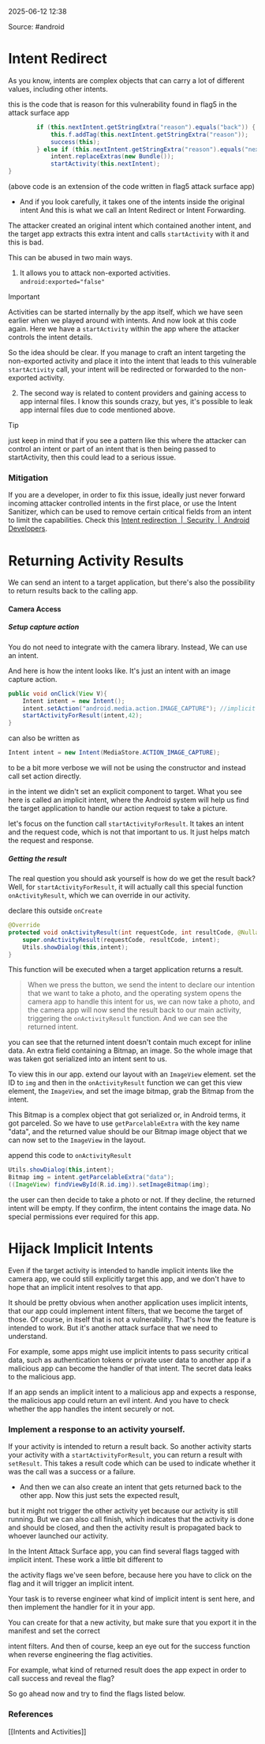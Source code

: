 
2025-06-12 12:38

Source: #android  
# Intent Redirect 

As you know, intents are complex objects that can carry a lot of different values, including other intents. 

this is the code that is reason for this vulnerability found in flag5 in the attack surface app 
```java
		if (this.nextIntent.getStringExtra("reason").equals("back")) {
		    this.f.addTag(this.nextIntent.getStringExtra("reason"));
		    success(this);
		} else if (this.nextIntent.getStringExtra("reason").equals("next")) { //a different condition that led to a `startActivity` call
		    intent.replaceExtras(new Bundle());
		    startActivity(this.nextIntent);
}
```
(above code is an extension of the code written in flag5 attack surface app)

- And if you look carefully, it takes one of the intents inside the original intent And this is what we call an Intent Redirect or Intent Forwarding.  

The attacker created an original intent which contained another intent, and the target app extracts this extra intent and calls `startActivity` with it and this is bad. 

This can be abused in two main ways. 

1. It allows you to attack non-exported activities.
	`android:exported="false"`

> [!important]
> 	Activities can be started internally by the app itself, which we have seen earlier when we played around with intents. And now look at this code again. Here we have a `startActivity` within the app where the attacker controls the intent details. 

So the idea should be clear. If you manage to craft an intent targeting the non-exported activity and place it into the intent that leads to this vulnerable `startActivity` call, your intent will be redirected or forwarded to the non-exported activity. 

2. The second way is related to content providers and gaining access to app internal files. I know this sounds crazy, but yes, it's possible to leak app internal files due to code mentioned above.

> [!tip]
> just keep in mind that if you see a pattern like this where the attacker can control an intent or part of an intent that is then being passed to startActivity, then this could lead to a serious issue.

### Mitigation 

If you are a developer, in order to fix this issue, ideally just never forward incoming attacker controlled intents in the first place, or use the Intent Sanitizer, which can be used to remove certain critical fields from an intent to limit the capabilities. Check this [Intent redirection  |  Security  |  Android Developers](https://developer.android.com/privacy-and-security/risks/intent-redirection).

# Returning Activity Results 

We can send an intent to a target application, but there's also the possibility to return results back to the calling app. 
#### Camera Access

##### Setup capture action

You do not need to integrate with the camera library. Instead, We can use an intent.

And here is how the intent looks like. It's just an intent with an image capture action.
```java
public void onClick(View V){
	Intent intent = new Intent(); 
	intent.setAction("android.media.action.IMAGE_CAPTURE"); //implicit intent 
	startActivityForResult(intent,42);
}
```

can also be written as 
```JAVA
Intent intent = new Intent(MediaStore.ACTION_IMAGE_CAPTURE);
```

to be a bit more verbose we will not be using the constructor and instead call set action directly. 

in the intent we didn't set an explicit component to target. What you see here is called an implicit intent, where the Android system will help us find the target application to handle our action request to take a picture.

let's focus on the function call `startActivityForResult`. It takes an intent and the request code, which is not that important to us. It just helps match the request and response.
##### Getting the result 

The real question you should ask yourself is how do we get the result back? Well, for `startActivityForResult`, it will actually call this special function `onActivityResult`, which we can override in our activity. 

declare this outside `onCreate`
```java
@Override
protected void onActivityResult(int requestCode, int resultCode, @Nullable Intent intent){
	super.onActivityResult(requestCode, resultCode, intent);
	Utils.showDialog(this,intent);
}
```

This function will be executed when a target application returns a result.

> When we press the button, we send the intent to declare our intention that we want to take a photo, and the operating system opens the camera app to handle this intent for us, we can now take a photo, and the camera app will now send the result back to our main activity, triggering the `onActivityResult` function. And we can see the returned intent. 

you can see that the returned intent doesn't contain much except for inline data. An extra field containing a Bitmap, an image. So the whole image that was taken got serialized into an intent sent to us. 

To view this in our app. extend our layout with an `ImageView` element. set the ID to `img` and then in the `onActivityResult` function we can get this view element, the `ImageView`, and set the image bitmap, grab the Bitmap from the intent.

This Bitmap is a complex object that got serialized or, in Android terms, it got parceled. So we have to use `getParcelableExtra` with the key name "data", and the returned value should be our Bitmap image object that we can now set to the `ImageView` in the layout.

append this code to `onActivityResult`
```java
Utils.showDialog(this,intent);  
Bitmap img = intent.getParcelableExtra("data");  
((ImageView) findViewById(R.id.img)).setImageBitmap(img);
```

the user can then decide to take a photo or not. If they decline, the returned intent will be empty. If they confirm, the intent contains the image data. No special permissions ever required for this app. 
# Hijack Implicit Intents

 Even if the target activity is intended to handle implicit intents like the camera app, we could still explicitly target this app, and we don't have to hope that an implicit intent resolves to that app. 
 
It should be pretty obvious when another application uses implicit intents, that our app could implement intent filters, that we become the target of those. Of course, in itself that is not a vulnerability. That's how the feature is intended to work. But it's another attack surface that we need to understand. 

For example, some apps might use implicit intents to pass security critical data, such as authentication tokens or private user data to another app if a malicious app can become the handler of that intent. The secret data leaks to the malicious app.

If an app sends an implicit intent to a malicious app and expects a response, the malicious app could return an evil intent. And you have to check whether the app handles the intent securely or not.

### Implement a response to an activity yourself. 

If your activity is intended to return a result back. So another activity starts your activity with a  `startActivityForResult`, you can return a result with `setResult`. This takes a result code which can be used to indicate whether it was the call was a success or a failure.
- And then we can also create an intent that gets returned back to the other app. Now this just sets the expected result,

but it might not trigger the other activity yet because our activity is still running. But we can also call finish,
which indicates that the activity is done and should be closed, and then the activity result is propagated back to whoever launched our activity.

In the Intent Attack Surface app, you can find several flags tagged with implicit intent. These work a little bit different to

the activity flags we've seen before, because here you have to click on the flag and it will trigger an implicit intent.

Your task is to reverse engineer what kind of implicit intent is sent here, and then implement the handler for it in your app.

You can create for that a new activity, but make sure that you export it in the manifest and set the correct

intent filters. And then of course, keep an eye out for the success function when reverse engineering the flag activities.

For example, what kind of returned result does the app expect in order to call success and reveal the flag?

So go ahead now and try to find the flags listed below.


### References

[[Intents and Activities]]